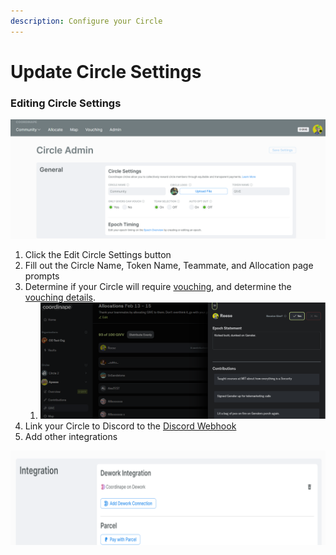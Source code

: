 ```yaml
---
description: Configure your Circle
---
```


# Update Circle Settings

### Editing Circle Settings

![](<../../.gitbook/assets/image (1) (3).png>)

1. Click the Edit Circle Settings button
2. Fill out the Circle Name, Token Name, Teammate, and Allocation page prompts
3. Determine if your Circle will require [vouching](../../info/documentation/vouching.md), and determine the [vouching details](enable-vouching.md).
   1. ![](<../../.gitbook/assets/image (31).png>)
4. Link your Circle to Discord to the [Discord Webhook](../../info/documentation/discord\_bot.md)
5. Add other integrations&#x20;

![](<../../.gitbook/assets/image (10).png>)
